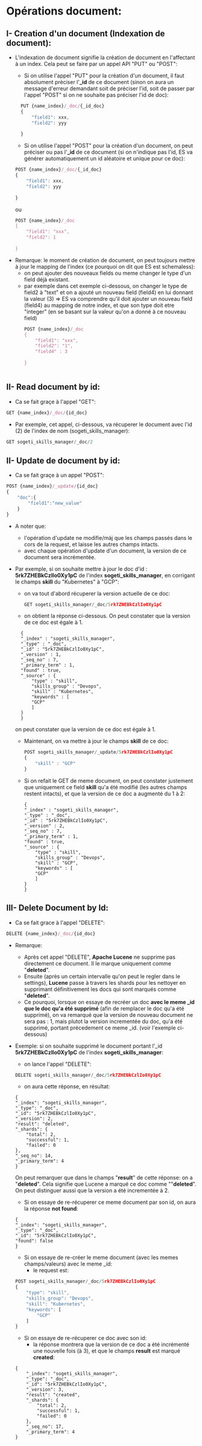 # Opérations document:
## I- Creation d'un document (Indexation de document):
* L'indexation de document signifie la création de document en l'affectant à un index. Cela peut se faire par un appel API "PUT" ou "POST":
  - Si on utilise l'appel "PUT" pour la création d'un document, il faut absolument préciser l'**_id** de ce document (sinon on aura un message d'erreur demandant soit de préciser l'id, soit de passer par l'appel "POST" si on ne souhaite pas préciser l'id de doc):
  ```javascript
    PUT {name_index}/_doc/{_id_doc}
    {
        "field1": xxx,
        "field2": yyy
         
    }
  ```
  -  Si on utilise l'appel "POST" pour la création d'un document, on peut préciser ou pas l'**_id** de ce document (si on n'indique pas l'id, ES va générer automatiquement un id aléatoire et unique pour ce doc):

    ```javascript
    POST {name_index}/_doc/{_id_doc}
    {
        "field1": xxx,
        "field2": yyy
         
    }
  ```
  ou
    ```javascript
    POST {name_index}/_doc
    {
        "field1": "xxx",
        "field2": 1
         
    }
  ```
- Remarque:  le moment de création de document, on peut toujours mettre à jour le mapping de l'index (ce pourquoi on dit que ES est schemaless):
  - on peut ajouter des nouveaux fields ou meme changer le type d'un field déjà existant.
  - par exemple dans cet exemple ci-dessous, on changer le type de field2 à "text" et on a ajouté un nouveau field (field4) en lui donnant la valeur (3) => ES va comprendre qu'il doit ajouter un nouveau field (field4) au mapping de notre index, et que son type doit etre "integer" (en se basant sur la valeur qu'on a donné à ce nouveau field)
    ```javascript
    POST {name_index}/_doc
    {
        "field1": "xxx",
        "field2": "1",
        "field4" : 3
         
    }
  ```
## II- Read document by id:

- Ca se fait graçe à l'appel "GET":
```javascript
GET {name_index}/_doc/{id_doc}
```
- Par exemple, cet appel, ci-dessous, va récuperer le document avec l'id (2) de l'index de nom (sogeti_skills_manager): 
```javascript
GET sogeti_skills_manager/_doc/2
```

## II- Update de document by id:

- Ca se fait graçe à un appel "POST":
```javascript
POST {name_index}/_update/{id_doc}
{
    "doc":{
        "field1":"new_value"
    }
}
```
- A noter que:
  - l'opération d'update ne modifie/màj que les champs passés dans le cors de la request, et laisse les autres champs intacts.
  - avec chaque opération d'update d'un document, la version de ce document sera incrémentée.

- Par exemple, si on souhaite mettre à jour le doc d'id : **5rk7ZHEBkCzlIo0Xy1pC** de l'index **sogeti_skills_manager**, en corrigant le champs **skill** du "Kubernetes" à "GCP":
  - on va tout d'abord récuperer la version actuelle de ce doc:
    ```javascript
    GET sogeti_skills_manager/_doc/5rk7ZHEBkCzlIo0Xy1pC
    ```
  - on obtient la réponse ci-dessous. On peut constater que la version de ce doc est égale à 1.
  ```
    {
    "_index" : "sogeti_skills_manager",
    "_type" : "_doc",
    "_id" : "5rk7ZHEBkCzlIo0Xy1pC",
    "_version" : 1,
    "_seq_no" : 7,
    "_primary_term" : 1,
    "found" : true,
    "_source" : {
        "type" : "skill",
        "skills_group" : "Devops",
        "skill" : "Kubernetes",
        "keywords" : [
        "GCP"
        ]
    }
    }
  ```
  on peut constater que la version de ce doc est égale à 1.

  - Maintenant, on va mettre à jour le champs **skill** de ce doc:

    ```javascript
    POST sogeti_skills_manager/_update/5rk7ZHEBkCzlIo0Xy1pC
    {
        "skill" : "GCP"
    }
    ```
  - Si on refait le GET de meme document, on peut constater justement que uniquement ce field **skill** qu'a été modifié (les autres champs restent intacts), et que la version de ce doc a augmenté du 1 à 2:
    ```
    {
    "_index" : "sogeti_skills_manager",
    "_type" : "_doc",
    "_id" : "5rk7ZHEBkCzlIo0Xy1pC",
    "_version" : 2,
    "_seq_no" : 7,
    "_primary_term" : 1,
    "found" : true,
    "_source" : {
        "type" : "skill",
        "skills_group" : "Devops",
        "skill" : "GCP",
        "keywords" : [
        "GCP"
        ]
    }
    }
    ```

## III- Delete Document by Id:
- Ca se fait grace à l'appel "DELETE":
```javascript
DELETE {name_index}/_doc/{id_doc}
```
- Remarque: 
  - Après cet appel "DELETE", **Apache Lucene** ne supprime pas directement ce document. Il le marque uniquement comme "**deleted**". 
  - Ensuite (après un certain intervalle qu'on peut le regler dans le settings), **Lucene** passe à travers les shards pour les nettoyer en supprimant définitivement les docs qui sont marqués comme "**deleted**".
  - Ce pourquoi, lorsque on essaye de recréer un doc **avec le meme _id que le doc qu'a été supprimé** (afin de remplacer le doc qu'a été supprimé), on va remarqué que la version de nouveau document ne sera pas : 1, mais plutot la version incrementée du doc, qu'a été supprimé, portant précedement ce meme _id. (voir l'exemple ci-dessous)

- Exemple: si on souhaite supprimé le document portant l'_id **5rk7ZHEBkCzlIo0Xy1pC** de l'index **sogeti_skills_manager**:
    - on lance l'appel "DELETE":
    ```javascript
    DELETE sogeti_skills_manager/_doc/5rk7ZHEBkCzlIo0Xy1pC
    ```
    - on aura cette réponse, en résultat:
    ```
    {
    "_index": "sogeti_skills_manager",
    "_type": "_doc",
    "_id": "5rk7ZHEBkCzlIo0Xy1pC",
    "_version": 2,
    "result": "deleted",
    "_shards": {
        "total": 2,
        "successful": 1,
        "failed": 0
    },
    "_seq_no": 14,
    "_primary_term": 4
    }
    ```
    On peut remarquer que dans le champs "**result**" de cette réponse: on a "**deleted**". Cela signifie que Lucene a marqué ce doc comme ""**deleted**". On peut distinguer aussi que la version a été incrementée à 2.
    - Si on essaye de re-récuperer ce meme document par son id, on aura la réponse **not found**:
    ```
    {
    "_index": "sogeti_skills_manager",
    "_type": "_doc",
    "_id": "5rk7ZHEBkCzlIo0Xy1pC",
    "found": false
    }
    ```
    - Si on essaye de re-créer le meme document (avec les memes champs/valeurs) avec le meme _id:
      - le request est:
    ```javascript
    POST sogeti_skills_manager/_doc/5rk7ZHEBkCzlIo0Xy1pC
    {
        "type": "skill",
        "skills_group": "Devops",
        "skill": "Kubernetes",
        "keywords": [
            "GCP"
        ]
    }
    ```
    - Si on essaye de re-récuperer ce doc avec son id:
      - la réponse montrera que la version de ce doc a été incrémenté une nouvelle fois (à 3), et que le champs **result** est marqué **created**:
    ``` 
    {
        "_index": "sogeti_skills_manager",
        "_type": "_doc",
        "_id": "5rk7ZHEBkCzlIo0Xy1pC",
        "_version": 3,
        "result": "created",
        "_shards": {
            "total": 2,
            "successful": 1,
            "failed": 0
        },
        "_seq_no": 17,
        "_primary_term": 4
    }
    ```

